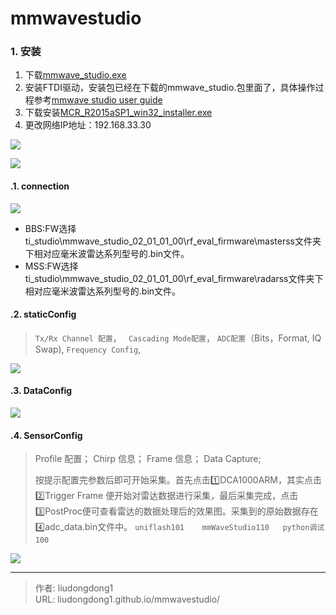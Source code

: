 # mmwavestudio


### 1.  安装

1. 下载[mmwave_studio.exe](https://software-dl.ti.com/ra-processors/esd/MMWAVE-STUDIO/latest/index_FDS.html)
2. 安装FTDI驱动，安装包已经在下载的mmwave_studio.包里面了，具体操作过程参考[mmwave studio user guide](http://software-dl.ti.com/ra-processors/esd/MMWAVE-STUDIO/latest/exports/mmwave_studio_user_guide.pdf)
3. 下载安装[MCR_R2015aSP1_win32_installer.exe](https://in.mathworks.com/supportfiles/downloads/R2015a/deployment_files/R2015aSP1/installers/win32/MCR_R2015aSP1_win32_installer.exe)
4. 更改网络IP地址：192.168.33.30

![](https://gitee.com/github-25970295/blogpictureV2/raw/master/image-20210901184500724.png)

![](https://gitee.com/github-25970295/blogpictureV2/raw/master/image-20210901184644505.png)

#### .1. connection

![](https://gitee.com/github-25970295/blogpictureV2/raw/master/image-20210901185009376.png)

- BBS:FW选择ti_studio\mmwave_studio_02_01_01_00\rf_eval_firmware\masterss文件夹下相对应毫米波雷达系列型号的.bin文件。
- MSS:FW选择ti_studio\mmwave_studio_02_01_01_00\rf_eval_firmware\radarss文件夹下相对应毫米波雷达系列型号的.bin文件。

#### .2. staticConfig

>`Tx/Rx Channel 配置`， ` Cascading Mode配置`， `ADC配置`（Bits，Format, IQ Swap),  `Frequency Config`, 

![](https://gitee.com/github-25970295/blogpictureV2/raw/master/image-20210901185142691.png)

#### .3. DataConfig

![](https://gitee.com/github-25970295/blogpictureV2/raw/master/image-20210901185406732.png)

#### .4. SensorConfig

>Profile 配置；  Chirp 信息；  Frame 信息； Data Capture;
>
>按提示配置完参数后即可开始采集。首先点击1️⃣DCA1000ARM，其实点击2️⃣Trigger Frame 便开始对雷达数据进行采集，最后采集完成，点击3️⃣PostProc便可查看雷达的数据处理后的效果图。采集到的原始数据存在4️⃣adc_data.bin文件中。  `uniflash101    mmWaveStudio110   python调试100`  

![](https://gitee.com/github-25970295/blogpictureV2/raw/master/image-20210901185518672.png)

---

> 作者: liudongdong1  
> URL: liudongdong1.github.io/mmwavestudio/  

